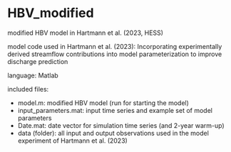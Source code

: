 # HBV_modified
modified HBV model in Hartmann et al. (2023, HESS)

model code used in Hartmann et al. (2023): Incorporating experimentally derived streamflow contributions into model parameterization to improve discharge prediction 

language: Matlab

included files:

  - model.m: modified HBV model (run for starting the model)
  - input_parameters.mat: input time series and example set of model parameters
  - Date.mat: date vector for simulation time series (and 2-year warm-up)
  - data (folder): all input and output observations used in the model experiment of Hartmann et al. (2023)
